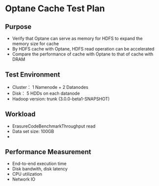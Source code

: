Optane Cache Test Plan
=========================

Purpose
-----------------

* Verify that Optane can serve as memory for HDFS to expand the memory size for cache
* By HDFS cache with Optane, HDFS read operation can be accelerated
* Compare the performance of cache with Optane to that of cache with DRAM

Test Environment
-----------------

* Cluster： 1 Namenode + 2 Datanodes
* Disk： 5 HDDs on each datanode
* Hadoop version: trunk (3.0.0-beta1-SNAPSHOT)

Workload
-----------------

* ErasureCodeBenchmarkThroughput read
* Data set size: 100GB
* 

Performance Measurement
-----------------

* End-to-end execution time
* Disk bandwith, disk latency
* CPU utilization
* Network IO








